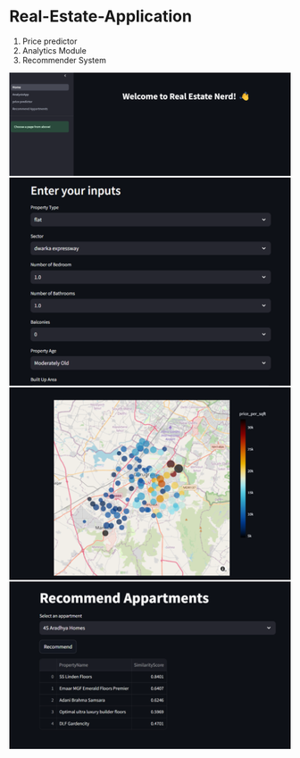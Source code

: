# Real-Estate-Application
<ol>
  <li>Price predictor</li>
  <li>Analytics Module</li>
  <li>Recommender System </li>
</ol>


<img src='./home'>
<img src='./price-predictor'>
<img src='./Screenshot 2025-01-14 105818.png'>
<img src='./recommender'>
